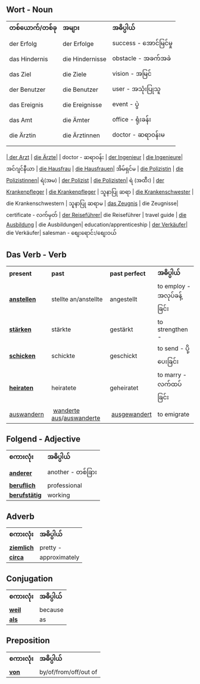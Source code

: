 Wort - Noun
---

|   |   |    |
|---|---|---|
| **တစ်ယောက်/တစ်ခု** | **အများ** | **အဓိပ္ပါယ်** |
| der Erfolg | der Erfolge | success - အောင်မြင်မှု |
| das Hindernis | die Hindernisse | obstacle - အခက်အခဲ |
| das Ziel | die Ziele | vision - အမြင်
| der Benutzer | die Benutzer | user - အသုံးပြုသူ
| das Ereignis | die Ereignisse | event  - ပွဲ
| das Amt | die Ämter | office - ရုံးခန်း
| die Ärztin | die Ärztinnen | doctor - ဆရာဝန်းမ
|  |   |

|[  der Arzt](https://www.dict.cc/?s=Arzt) | [die Ärzte](https://www.dict.cc/?s=%C3%84rzte)| | doctor - ဆရာဝန်း 
| [der Ingenieur](https://www.dict.cc/?s=Ingenieur) | [die Ingenieure](https://www.dict.cc/?s=Ingenieure)| အင်ဂျင်နီယာ
| [die Hausfrau](https://www.dict.cc/?s=Hausfrau) | [die Hausfrauen](https://www.dict.cc/?s=Hausfrauen)| အိမ်ရှင်မ
| [die Polizistin](https://www.dict.cc/?s=Polizistin) | [die Polizistinnen](https://www.dict.cc/?s=Polizistinnen)|  ရဲ(အမ)
| [der Polizist](https://www.dict.cc/?s=Polizist) | [die Polizisten](https://www.dict.cc/?s=Polizisten)| ရဲ (အထီး)
| [der Krankenpfleger](https://www.dict.cc/?s=Krankenpfleger) | [die Krankenpfleger](https://www.dict.cc/?s=Krankenpfleger) |  သူနာပြု ဆရာ
| [die Krankenschwester](https://www.dict.cc/?s=Krankenschwester) | die Krankenschwestern |   သူနာပြု ဆရာမ
| [das Zeugnis](https://www.dict.cc/?s=Zeugnis) | die Zeugnisse| certificate - လက်မှတ်
| [der Reiseführer](https://www.dict.cc/?s=Reisef%C3%BChrer)| die Reiseführer | travel guide 
| [die Ausbildung](https://www.dict.cc/?s=Ausbildung) | die Ausbildungen| education/apprenticeship
| [der Verkäufer](https://www.dict.cc/?s=Verk%C3%A4ufer)| die Verkäufer| salesman - စျေးရောင်း/စျေးဝယ်


Das Verb - Verb
---

|   |   |   |  |
|---|---|---|---|
| **present** | **past** | **past perfect** |**အဓိပ္ပါယ်** |
| [**anstellen**](https://www.dict.cc/?s=anstellen) | stellte an/anstellte | angestellt | to employ - အလုပ်ခန့်ခြင်း
| [**stärken**](https://www.dict.cc/?s=st%C3%A4rken) | stärkte | gestärkt | to strengthen - 
| [**schicken**](https://www.dict.cc/?s=schicken) | schickte | geschickt | to send - ပို့ပေးခြင်း
| [**heiraten**](https://www.dict.cc/?s=heiraten) | heiratete | geheiratet| to marry - လက်ထပ်ခြင်း
|[auswandern](https://www.dict.cc/?s=auswandern) | [wanderte aus](https://www.dict.cc/?s=wanderte+aus)/[auswanderte](https://www.dict.cc/?s=auswanderte) | [ausgewandert](https://www.dict.cc/?s=ausgewandert)| to emigrate


Folgend - Adjective
---
|   |   | 
|---|---|
|  **စကားလုံး** | **အဓိပ္ပါယ်**   | 
| [**anderer**](https://www.dict.cc/?s=anderer) | another - တစ်ခြား
| [**beruflich**](https://www.dict.cc/?s=beruflich) | professional |
| [**berufstätig**](https://www.dict.cc/?s=berufst%C3%A4tig) | working |


Adverb
---
|   |   | 
|---|---|
|  **စကားလုံး** | **အဓိပ္ပါယ်**   | 
| [**ziemlich**](https://www.dict.cc/?s=ziemlich) | pretty  - |
| [**circa**](https://www.dict.cc/?s=circa) | approximately |


Conjugation
---

|   |   | 
|---|---|
|  **စကားလုံး** | **အဓိပ္ပါယ်**   | 
| [**weil**](https://www.dict.cc/?s=weil) | because|
| [**als**](https://www.dict.cc/?s=als) | as


Preposition
---

|   |   | 
|---|---|
|  **စကားလုံး** | **အဓိပ္ပါယ်**   | 
| [**von**](https://www.dict.cc/?s=von) | by/of/from/off/out of

